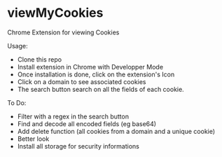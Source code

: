 # viewMyCookies
Chrome Extension for viewing Cookies

Usage:
- Clone this repo
- Install extension in Chrome with Developper Mode
- Once installation is done, click on the extension's Icon 
- Click on a domain to see associated cookies
- The search button search on all the fields of each cookie.

To Do:
- Filter with a regex in the search button
- Find and decode all encoded fields (eg base64)
- Add delete function (all cookies from a domain and a unique cookie)
- Better look
- Install all storage for security informations

